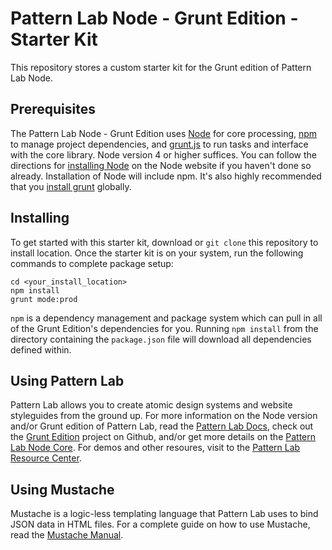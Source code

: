 # Pattern Lab Node - Grunt Edition - Starter Kit

This repository stores a custom starter kit for the Grunt edition of Pattern Lab Node. 

## Prerequisites

The Pattern Lab Node - Grunt Edition uses [Node](https://nodejs.org) for core processing, [npm](https://www.npmjs.com/) to manage project dependencies, and [grunt.js](http://gruntjs.com/) to run tasks and interface with the core library. Node version 4 or higher suffices. You can follow the directions for [installing Node](https://nodejs.org/en/download/) on the Node website if you haven't done so already. Installation of Node will include npm. It's also highly recommended that you [install grunt](http://gruntjs.com/getting-started) globally.

## Installing

To get started with this starter kit, download or `git clone` this repository to install location. Once the starter kit is on your system, run the following commands to complete package setup:

```
cd <your_install_location>
npm install
grunt mode:prod
```

`npm` is a dependency management and package system which can pull in all of the Grunt Edition's dependencies for you. Running `npm install` from the directory containing the `package.json` file will download all dependencies defined within.

## Using Pattern Lab

Pattern Lab allows you to create atomic design systems and website styleguides from the ground up. For more information on the Node version and/or Grunt edition of Pattern Lab, read the [Pattern Lab Docs](http://patternlab.io/docs), check out the [Grunt Edition](https://github.com/pattern-lab/edition-node-grunt) project on Github, and/or get more details on the [Pattern Lab Node Core](https://github.com/pattern-lab/patternlab-node). For demos and other resoures, visit to the [Pattern Lab Resource Center](http://patternlab.io/resources.html).

## Using Mustache

Mustache is a logic-less templating language that Pattern Lab uses to bind JSON data in HTML files. For a complete guide on how to use Mustache, read the [Mustache Manual](https://mustache.github.io/mustache.5.html).